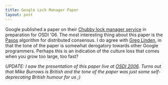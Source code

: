 ```yaml
--- 
title: Google Lock Manager Paper
layout: post
---
```

Google published  a paper on their [Chubby lock manager service](http://labs.google.com/papers/chubby.html) in preparation for OSDI '06. The most interesting thing about this paper is the [Paxos](http://research.microsoft.com/users/lamport/pubs/paxos-simple.pdf) algorithm for distributed consensus. I do agree with [Greg Linden](http://glinden.blogspot.com/), in that the tone of the paper is somewhat derogatory towards other Google programmers. Perhaps this is an indication of the culture loss that comes when you grow too large, too fast?

_UPDATE: I saw the presentation of this paper live at [OSDI 2006](http://www.usenix.org/events/osdi06/).  Turns out that Mike Burrows is British and the tone of the paper was just some self-deprecating British humour for us ;)_
